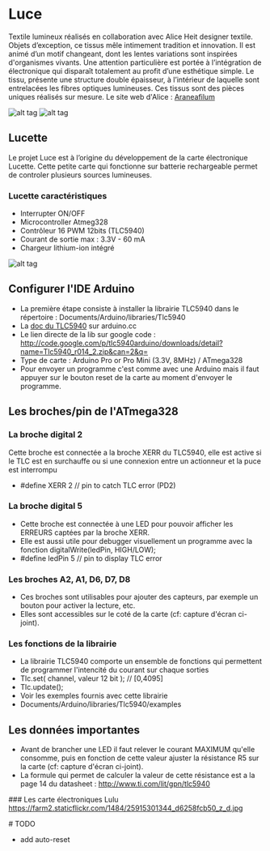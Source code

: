 # Luce
Textile lumineux réalisés en collaboration avec Alice Heit designer textile. Objets d’exception, ce tissus mêle intimement tradition et innovation. Il est animé d’un motif changeant, dont les lentes variations sont inspirées d'organismes vivants. Une attention particulière est portée à l’intégration de électronique qui disparaît totalement au profit d’une esthétique simple. Le tissu, présente une structure double épaisseur, à l’intérieur de laquelle sont entrelacées les fibres optiques lumineuses. Ces tissus sont des pièces uniques réalisés sur mesure. Le site web d'Alice : [Araneafilum](https://araneafilum.wordpress.com/)

![alt tag](https://farm8.staticflickr.com/7762/18261111032_ac43080403_z_d.jpg)
![alt tag](https://farm6.staticflickr.com/5506/29792500474_7d4b125e57_z_d.jpg)

## Lucette
Le projet Luce est à l’origine du développement de la carte électronique Lucette. Cette petite carte qui fonctionne sur batterie rechargeable permet de controler plusieurs sources lumineuses.

### Lucette caractéristiques
- Interrupter ON/OFF
- Microcontroller Atmeg328
- Contrôleur 16 PWM 12bits (TLC5940)
- Courant de sortie max : 3.3V - 60 mA
- Chargeur lithium-ion intégré

![alt tag](https://farm2.staticflickr.com/1562/25915319424_2622f2de8f_z_d.jpg)


## Configurer l'IDE Arduino
 - La première étape consiste à installer la librairie TLC5940 dans le répertoire : Documents/Arduino/libraries/Tlc5940
 - La [doc du TLC5940](http://www.arduino.cc/playground/learning/TLC5940) sur arduino.cc
 - Le lien directe de la lib sur google code : http://code.google.com/p/tlc5940arduino/downloads/detail?name=Tlc5940_r014_2.zip&can=2&q=
 - Type de carte : Arduino Pro or Pro Mini (3.3V, 8MHz) / ATmega328
 - Pour envoyer un programme c'est comme avec une Arduino mais il faut appuyer sur le bouton reset de la carte au moment d'envoyer le programme.

## Les broches/pin de l'ATmega328
### La broche digital 2
Cette broche est connectée a la broche XERR du TLC5940, elle est active si le TLC est en surchauffe ou si une connexion entre un actionneur et la puce est interrompu 
 - #define XERR 2 // pin to catch TLC error (PD2)

### La broche digital 5
 - Cette broche est connectée à une LED pour pouvoir afficher les ERREURS captées par la broche XERR.
 - Elle est aussi utile pour debugger visuellement un programme avec la fonction digitalWrite(ledPin, HIGH/LOW);
 - #define ledPin 5 // pin to display TLC error

### Les broches A2, A1, D6, D7, D8
 - Ces broches sont utilisables pour ajouter des capteurs, par exemple un bouton pour activer la lecture, etc.
 - Elles sont accessibles sur le coté de la carte (cf: capture d'écran ci-joint).

### Les fonctions de la librairie
- La librairie TLC5940 comporte un ensemble de fonctions qui permettent de programmer l'intencité du courant sur chaque sorties
- Tlc.set( channel, valeur 12 bit ); // [0,4095]
- Tlc.update();
- Voir les exemples fournis avec cette librairie
 - Documents/Arduino/libraries/Tlc5940/examples

## Les données importantes
- Avant de brancher une LED il faut relever le courant MAXIMUM qu'elle consomme, puis en fonction de cette valeur ajuster la résistance R5 sur la carte (cf: capture d'écran ci-joint).
 - La formule qui permet de calculer la valeur de cette résistance est a la page 14 du datasheet : http://www.ti.com/lit/gpn/tlc5940
 
### Les carte électroniques Lulu
https://farm2.staticflickr.com/1484/25915301344_d6258fcb50_z_d.jpg

# TODO
- add auto-reset
